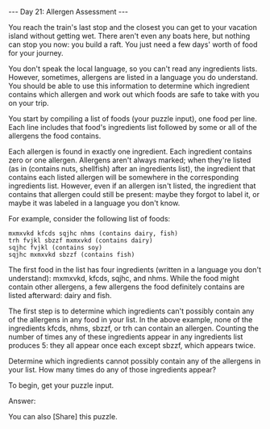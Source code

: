 --- Day 21: Allergen Assessment ---

You reach the train's last stop and the closest you can get to your vacation island without getting wet. There aren't
even any boats here, but nothing can stop you now: you build a raft. You just need a few days' worth of food for your
journey.

You don't speak the local language, so you can't read any ingredients lists. However, sometimes, allergens are listed in
a language you do understand. You should be able to use this information to determine which ingredient contains which
allergen and work out which foods are safe to take with you on your trip.

You start by compiling a list of foods (your puzzle input), one food per line. Each line includes that food's
ingredients list followed by some or all of the allergens the food contains.

Each allergen is found in exactly one ingredient. Each ingredient contains zero or one allergen. Allergens aren't always
marked; when they're listed (as in (contains nuts, shellfish) after an ingredients list), the ingredient that contains
each listed allergen will be somewhere in the corresponding ingredients list. However, even if an allergen isn't listed,
the ingredient that contains that allergen could still be present: maybe they forgot to label it, or maybe it was
labeled in a language you don't know.

For example, consider the following list of foods:

```
mxmxvkd kfcds sqjhc nhms (contains dairy, fish)
trh fvjkl sbzzf mxmxvkd (contains dairy)
sqjhc fvjkl (contains soy)
sqjhc mxmxvkd sbzzf (contains fish)
```

The first food in the list has four ingredients (written in a language you don't understand): mxmxvkd, kfcds, sqjhc, and
nhms. While the food might contain other allergens, a few allergens the food definitely contains are listed afterward:
dairy and fish.

The first step is to determine which ingredients can't possibly contain any of the allergens in any food in your list.
In the above example, none of the ingredients kfcds, nhms, sbzzf, or trh can contain an allergen. Counting the number of
times any of these ingredients appear in any ingredients list produces 5: they all appear once each except sbzzf, which
appears twice.

Determine which ingredients cannot possibly contain any of the allergens in your list. How many times do any of those
ingredients appear?

To begin, get your puzzle input.

Answer:

You can also [Share] this puzzle.
